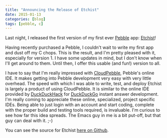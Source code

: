 ```yaml
---
title: "Announcing the Release of Etchist"
date: 2015-01-13
categories: [blog]
tags: [pebble, c]
---
```

Last night, I released the first version of my first ever [Pebble](https://getpebble.com) app: [Etchist](https://apps.getpebble.com/applications/54b49f22daa5498e85000006)!
<!--more-->
Having recently purchased a Pebble, I couldn't wait to write my first app and dust off my C chops. This is the result, and I'm pretty pleased with it, especially for version 1. I have some updates in mind, but I don't know when I'll get around to them. Until then, I offer this usable (and fun!) version to all.

I have to say that I'm really impressed with [CloudPebble](https://cloudpebble.net/), Pebble's online IDE. It makes getting into Pebble development very easy with very little overhead. The speed with which I was able to write, test, and deploy Etchist is largely a product of using CloudPebble. It is similar to the online IDE provided by [DuckDuckHack](http://duckduckhack.com) for [DuckDuckGo](https://duckduckgo.com) instant answer development. I'm really coming to appreciate these online, specialized, project specific IDEs. Being able to just login with an account and start coding, complete with the proper build and testing tools required, is invaluable. I'm curious to see how far this idea spreads. The Emacs guy in me is a bit put-off, but that guy can deal with it. ;-)

You can see the source for Etchist [here on Github](https://github.com/echosa/Etchist).
